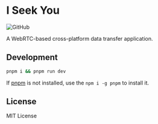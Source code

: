 # I Seek You

![GitHub](https://img.shields.io/github/license/Lifeni/i-seek-you)

A WebRTC-based cross-platform data transfer application.

## Development

```sh
pnpm i && pnpm run dev
```

If [pnpm](https://pnpm.io/) is not installed, use the `npm i -g pnpm` to install it.

## License

MIT License
